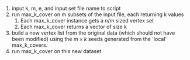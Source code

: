 1) input k, m, e, and input set file name to script
2) run max_k_cover on m subsets of the input file, each returning k values 
    1) Each max_k_cover instance gets a $n/m$ sized vertex set
    2) Each max_k_cover returns a vector of size k
3) build a new vertex list from the original data (which should not have been modified) using the $m \times k$ seeds generated from the 'local' max_k_covers. 
4) run max_k_cover on this new dataset
